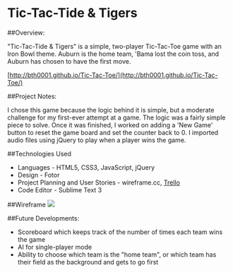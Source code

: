 # Tic-Tac-Tide & Tigers

##Overview:

"Tic-Tac-Tide & Tigers" is a simple, two-player Tic-Tac-Toe game with an Iron Bowl theme.  Auburn is the home team, 'Bama lost the coin toss, and Auburn has chosen to have the first move.

[http://bth0001.github.io/Tic-Tac-Toe/](http://bth0001.github.io/Tic-Tac-Toe/)

##Project Notes:

I chose this game because the logic behind it is simple, but a moderate challenge for my first-ever attempt at a game.  The logic was a fairly simple piece to solve.  Once it was finished, I worked on adding a 'New Game' button to reset the game board and set the counter back to 0.  I imported audio files using jQuery to play when a player wins the game.

##Technologies Used
* Languages - HTML5, CSS3, JavaScript, jQuery
* Design - Fotor
* Project Planning and User Stories - wireframe.cc, [Trello](https://trello.com/b/sTO5Puij/tic-tac-toe)
* Code Editor - Sublime Text 3

##Wireframe
![](http://imgur.com/bQM2iHL.png)

##Future Developments:

* Scoreboard which keeps track of the number of times each team wins the game
* AI for single-player mode
* Ability to choose which team is the "home team", or which team has their field as the background and gets to go first
